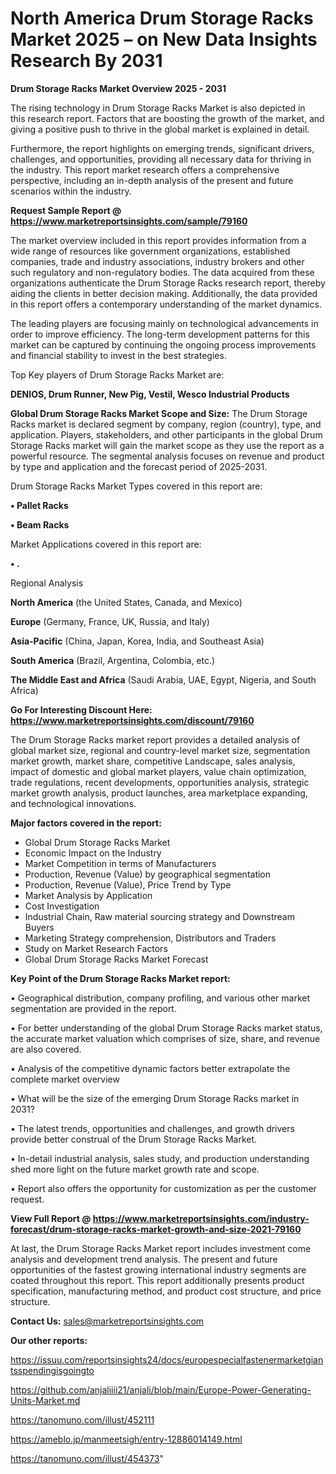  # North America Drum Storage Racks Market 2025 – on New Data Insights Research By 2031

<Strong> Drum Storage Racks Market Overview 2025 - 2031</strong>

The rising technology in Drum Storage Racks Market is also depicted in this research report. Factors that are boosting the growth of the market, and giving a positive push to thrive in the global market is explained in detail.

Furthermore, the report highlights on emerging trends, significant drivers, challenges, and opportunities, providing all necessary data for thriving in the industry. This report market research offers a comprehensive perspective, including an in-depth analysis of the present and future scenarios within the industry.

<strong>Request Sample Report @ <a href=https://www.marketreportsinsights.com/sample/79160>https://www.marketreportsinsights.com/sample/79160</a></strong>

The market overview included in this report provides information from a wide range of resources like government organizations, established companies, trade and industry associations, industry brokers and other such regulatory and non-regulatory bodies. The data acquired from these organizations authenticate the Drum Storage Racks research report, thereby aiding the clients in better decision making. Additionally, the data provided in this report offers a contemporary understanding of the market dynamics.

The leading players are focusing mainly on technological advancements in order to improve efficiency. The long-term development patterns for this market can be captured by continuing the ongoing process improvements and financial stability to invest in the best strategies.

Top Key players of Drum Storage Racks Market are:

<strong>DENIOS, Drum Runner, New Pig, Vestil, Wesco Industrial Products</strong>

<strong><b>Global Drum Storage Racks Market Scope and Size:</b></strong>
The Drum Storage Racks market is declared segment by company, region (country), type, and application. Players, stakeholders, and other participants in the global Drum Storage Racks market will gain the market scope as they use the report as a powerful resource. The segmental analysis focuses on revenue and product by type and application and the forecast period of 2025-2031.

Drum Storage Racks Market Types covered in this report are:

<strong>• Pallet Racks

• Beam Racks</strong>

Market Applications covered in this report are:

<strong>• .</strong> 

Regional Analysis

<strong>North America</strong> (the United States, Canada, and Mexico)

<strong>Europe</strong> (Germany, France, UK, Russia, and Italy)

<strong>Asia-Pacific</strong> (China, Japan, Korea, India, and Southeast Asia)

<strong>South America</strong> (Brazil, Argentina, Colombia, etc.)

<strong>The Middle East and Africa</strong> (Saudi Arabia, UAE, Egypt, Nigeria, and South Africa)

<strong>Go For Interesting Discount Here: <a href=https://www.marketreportsinsights.com/discount/79160>https://www.marketreportsinsights.com/discount/79160</a></strong>

The Drum Storage Racks market report provides a detailed analysis of global market size, regional and country-level market size, segmentation market growth, market share, competitive Landscape, sales analysis, impact of domestic and global market players, value chain optimization, trade regulations, recent developments, opportunities analysis, strategic market growth analysis, product launches, area marketplace expanding, and technological innovations.

<strong><b>Major factors covered in the report:</b></strong>
<ul>
  <li>Global Drum Storage Racks Market </li>
  <li>Economic Impact on the Industry</li>
  <li>Market Competition in terms of Manufacturers</li>
  <li>Production, Revenue (Value) by geographical segmentation</li>
  <li>Production, Revenue (Value), Price Trend by Type</li>
  <li>Market Analysis by Application</li>
  <li>Cost Investigation</li>
  <li>Industrial Chain, Raw material sourcing strategy and Downstream Buyers</li>
  <li>Marketing Strategy comprehension, Distributors and Traders</li>
  <li>Study on Market Research Factors</li>
  <li>Global Drum Storage Racks Market Forecast</li>
</ul>

<strong><b>Key Point of the Drum Storage Racks Market report:</b></strong>

• Geographical distribution, company profiling, and various other market segmentation are provided in the report.

• For better understanding of the global Drum Storage Racks market status, the accurate market valuation which comprises of size, share, and revenue are also covered.

• Analysis of the competitive dynamic factors better extrapolate the complete market overview

• What will be the size of the emerging Drum Storage Racks market in 2031?

• The latest trends, opportunities and challenges, and growth drivers provide better construal of the Drum Storage Racks Market.

• In-detail industrial analysis, sales study, and production understanding shed more light on the future market growth rate and scope.

• Report also offers the opportunity for customization as per the customer request.

<strong><b>View Full Report @ <a href=https://www.marketreportsinsights.com/industry-forecast/drum-storage-racks-market-growth-and-size-2021-79160>https://www.marketreportsinsights.com/industry-forecast/drum-storage-racks-market-growth-and-size-2021-79160</a></b></strong>


At last, the Drum Storage Racks Market report includes investment come analysis and development trend analysis. The present and future opportunities of the fastest growing international industry segments are coated throughout this report. This report additionally presents product specification, manufacturing method, and product cost structure, and price structure.

<strong>Contact Us:</strong>
sales@marketreportsinsights.com

<strong>Our other reports:</strong>

<a href=https://issuu.com/reportsinsights24/docs/europespecialfastenermarketgiantsspendingisgoingto>https://issuu.com/reportsinsights24/docs/europespecialfastenermarketgiantsspendingisgoingto</a>

<a href=https://github.com/anjaliiii21/anjali/blob/main/Europe-Power-Generating-Units-Market.md>https://github.com/anjaliiii21/anjali/blob/main/Europe-Power-Generating-Units-Market.md</a>

<a href=https://tanomuno.com/illust/452111>https://tanomuno.com/illust/452111</a>

<a href=https://ameblo.jp/manmeetsigh/entry-12886014149.html>https://ameblo.jp/manmeetsigh/entry-12886014149.html</a>

<a href=https://tanomuno.com/illust/454373>https://tanomuno.com/illust/454373</a>"
